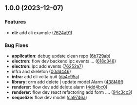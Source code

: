 ## 1.0.0 (2023-12-07)


### Features

* **cli:** add cli example ([7624a91](https://github.com/ccamensuli/volta/commit/7624a91b163702202d5192e0aed948398efe3530))


### Bug Fixes

* **application:** debug update clean repo ([6b729ab](https://github.com/ccamensuli/volta/commit/6b729abadd267c61e32cfab24d3adf4da3ff735f))
* **electron:** flow dev backend ipc events ... ([618c348](https://github.com/ccamensuli/volta/commit/618c34896b4d928089851cc7f7afbafa543e6ab7))
* **electron:** ipc add events ([76252a7](https://github.com/ccamensuli/volta/commit/76252a7a548740ec6720841107e12c2088bc61ed))
* infra and skeleton ([00dd446](https://github.com/ccamensuli/volta/commit/00dd44600ce437cf0609621a88a5f7b159ed10b4))
* **infra:** add cli volta quit ([da4c95a](https://github.com/ccamensuli/volta/commit/da4c95a0fbd4883a82097d025c7bcc0a83c88238))
* **library:** orm add delete |  update model Alarm ([438f46f](https://github.com/ccamensuli/volta/commit/438f46fdeab31b3b1ddeb9aadebd491c66c55f76))
* **renderer:** flow dev add delete alarm ([4dd4bc0](https://github.com/ccamensuli/volta/commit/4dd4bc03f184721adc69360849eee2d285077b2f))
* **renderer:** flow dev react refactoring add form .... ([94c3cc3](https://github.com/ccamensuli/volta/commit/94c3cc3483ed7e2a8dcd7e6a7d0a9d348c9e1625))
* **sequelize:** flow dev model ([ca9746a](https://github.com/ccamensuli/volta/commit/ca9746af4f1ca6076314f8d9d6395f022df373b1))

